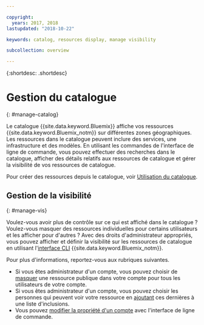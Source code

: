 ```yaml
---

copyright:
  years: 2017, 2018
lastupdated: "2018-10-22"

keywords: catalog, resources display, manage visibility

subcollection: overview

---
```


{:shortdesc: .shortdesc}

# Gestion du catalogue
{: #manage-catalog}

Le catalogue {{site.data.keyword.Bluemix}} affiche vos ressources {{site.data.keyword.Bluemix_notm}} sur différentes zones géographiques. Les ressources dans le catalogue peuvent inclure des services, une infrastructure et des modèles. En utilisant les commandes de l'interface de ligne de commande, vous pouvez effectuer des recherches dans le catalogue, afficher des détails relatifs aux ressources de catalogue et gérer la visibilité de vos ressources de catalogue.

Pour créer des ressources depuis le catalogue, voir [Utilisation du catalogue](/docs/overview/ui.html#catalogcreate).

## Gestion de la visibilité
{: #manage-vis}

Voulez-vous avoir plus de contrôle sur ce qui est affiché dans le catalogue ? Voulez-vous masquer des ressources individuelles pour certains utilisateurs et les afficher pour d'autres ? Avec des droits d'administrateur appropriés, vous pouvez afficher et définir la visibilité sur les ressources de catalogue en utilisant l'[interface CLI](/docs/cli/index.html#overview) {{site.data.keyword.Bluemix_notm}}.

Pour plus d'informations, reportez-vous aux rubriques suivantes.

* Si vous êtes administrateur d'un compte, vous pouvez choisir de [masquer](/docs/account/exclude.html) une ressource publique dans votre compte pour tous les utilisateurs de votre compte.
* Si vous êtes administrateur d'un compte, vous pouvez choisir les personnes qui peuvent voir votre ressource en [ajoutant](/docs/account/include.html) ces dernières à une liste d'inclusions.
* Vous pouvez [modifier la propriété d'un compte](/docs/account/owners.html) avec l'interface de ligne de commande.
